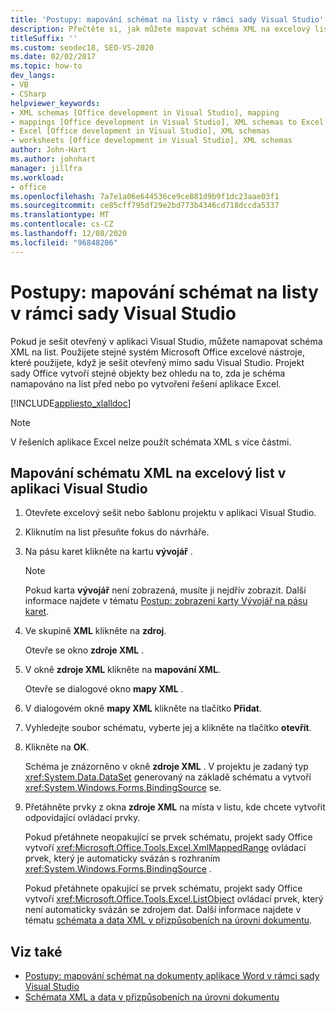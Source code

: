```yaml
---
title: 'Postupy: mapování schémat na listy v rámci sady Visual Studio'
description: Přečtěte si, jak můžete mapovat schéma XML na excelový list systém Microsoft Office v době, kdy je sešit otevřený v aplikaci Visual Studio.
titleSuffix: ''
ms.custom: seodec18, SEO-VS-2020
ms.date: 02/02/2017
ms.topic: how-to
dev_langs:
- VB
- CSharp
helpviewer_keywords:
- XML schemas [Office development in Visual Studio], mapping
- mappings [Office development in Visual Studio], XML schemas to Excel worksheets
- Excel [Office development in Visual Studio], XML schemas
- worksheets [Office development in Visual Studio], XML schemas
author: John-Hart
ms.author: johnhart
manager: jillfra
ms.workload:
- office
ms.openlocfilehash: 7a7e1a06e644536ce9ce881d9b9f1dc23aae03f1
ms.sourcegitcommit: ce85cff795df29e2bd773b4346cd718dccda5337
ms.translationtype: MT
ms.contentlocale: cs-CZ
ms.lasthandoff: 12/08/2020
ms.locfileid: "96848206"
---
```

# <a name="how-to-map-schemas-to-worksheets-inside-visual-studio"></a>Postupy: mapování schémat na listy v rámci sady Visual Studio
  Pokud je sešit otevřený v aplikaci Visual Studio, můžete namapovat schéma XML na list. Použijete stejné systém Microsoft Office excelové nástroje, které použijete, když je sešit otevřený mimo sadu Visual Studio. Projekt sady Office vytvoří stejné objekty bez ohledu na to, zda je schéma namapováno na list před nebo po vytvoření řešení aplikace Excel.

 [!INCLUDE[appliesto_xlalldoc](../vsto/includes/appliesto-xlalldoc-md.md)]

> [!NOTE]
> V řešeních aplikace Excel nelze použít schémata XML s více částmi.

## <a name="to-map-an-xml-schema-to-an-excel-worksheet-in-visual-studio"></a>Mapování schématu XML na excelový list v aplikaci Visual Studio

1. Otevřete excelový sešit nebo šablonu projektu v aplikaci Visual Studio.

2. Kliknutím na list přesuňte fokus do návrháře.

3. Na pásu karet klikněte na kartu **vývojář** .

    > [!NOTE]
    > Pokud karta **vývojář** není zobrazená, musíte ji nejdřív zobrazit. Další informace najdete v tématu [Postup: zobrazení karty Vývojář na pásu karet](../vsto/how-to-show-the-developer-tab-on-the-ribbon.md).

4. Ve skupině **XML** klikněte na **zdroj**.

     Otevře se okno **zdroje XML** .

5. V okně **zdroje XML** klikněte na **mapování XML**.

     Otevře se dialogové okno **mapy XML** .

6. V dialogovém okně **mapy XML** klikněte na tlačítko **Přidat**.

7. Vyhledejte soubor schématu, vyberte jej a klikněte na tlačítko **otevřít**.

8. Klikněte na **OK**.

     Schéma je znázorněno v okně **zdroje XML** . V projektu je zadaný typ <xref:System.Data.DataSet> generovaný na základě schématu a vytvoří <xref:System.Windows.Forms.BindingSource> se.

9. Přetáhněte prvky z okna **zdroje XML** na místa v listu, kde chcete vytvořit odpovídající ovládací prvky.

     Pokud přetáhnete neopakující se prvek schématu, projekt sady Office vytvoří <xref:Microsoft.Office.Tools.Excel.XmlMappedRange> ovládací prvek, který je automaticky svázán s rozhraním <xref:System.Windows.Forms.BindingSource> .

     Pokud přetáhnete opakující se prvek schématu, projekt sady Office vytvoří <xref:Microsoft.Office.Tools.Excel.ListObject> ovládací prvek, který není automaticky svázán se zdrojem dat. Další informace najdete v tématu [schémata a data XML v přizpůsobeních na úrovni dokumentu](../vsto/xml-schemas-and-data-in-document-level-customizations.md).

## <a name="see-also"></a>Viz také
- [Postupy: mapování schémat na dokumenty aplikace Word v rámci sady Visual Studio](../vsto/how-to-map-schemas-to-word-documents-inside-visual-studio.md)
- [Schémata XML a data v přizpůsobeních na úrovni dokumentu](../vsto/xml-schemas-and-data-in-document-level-customizations.md)
